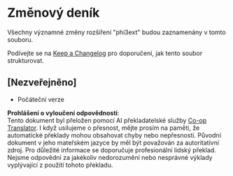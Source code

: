 <!--
CO_OP_TRANSLATOR_METADATA:
{
  "original_hash": "dbb0b6218ce5f9cf0ede8f4201f6ad58",
  "translation_date": "2025-07-16T16:31:58+00:00",
  "source_file": "code/07.Lab/01/AIPC/extensions/phi3ext/CHANGELOG.md",
  "language_code": "cs"
}
-->
# Změnový deník

Všechny významné změny rozšíření "phi3ext" budou zaznamenány v tomto souboru.

Podívejte se na [Keep a Changelog](http://keepachangelog.com/) pro doporučení, jak tento soubor strukturovat.

## [Nezveřejněno]

- Počáteční verze

**Prohlášení o vyloučení odpovědnosti**:  
Tento dokument byl přeložen pomocí AI překladatelské služby [Co-op Translator](https://github.com/Azure/co-op-translator). I když usilujeme o přesnost, mějte prosím na paměti, že automatické překlady mohou obsahovat chyby nebo nepřesnosti. Původní dokument v jeho mateřském jazyce by měl být považován za autoritativní zdroj. Pro důležité informace se doporučuje profesionální lidský překlad. Nejsme odpovědní za jakékoliv nedorozumění nebo nesprávné výklady vyplývající z použití tohoto překladu.